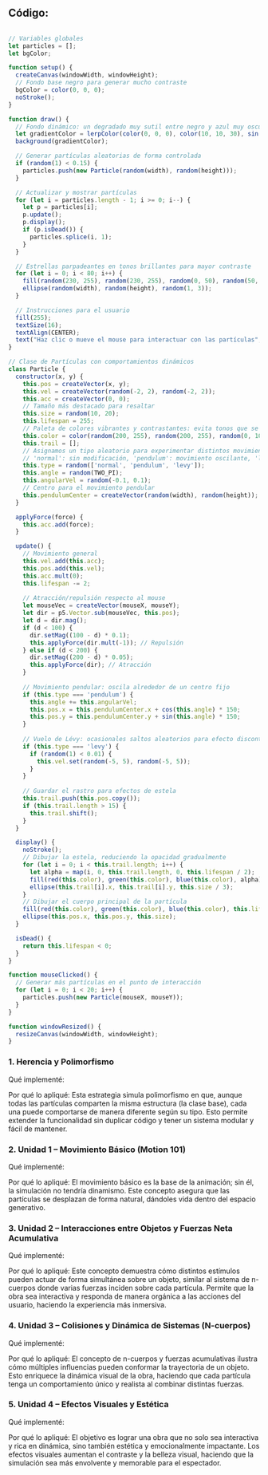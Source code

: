 ## Código:

```javascript

// Variables globales
let particles = [];
let bgColor;

function setup() {
  createCanvas(windowWidth, windowHeight);
  // Fondo base negro para generar mucho contraste
  bgColor = color(0, 0, 0);
  noStroke();
}

function draw() {
  // Fondo dinámico: un degradado muy sutil entre negro y azul muy oscuro
  let gradientColor = lerpColor(color(0, 0, 0), color(10, 10, 30), sin(frameCount * 0.02) * 0.5 + 0.5);
  background(gradientColor);

  // Generar partículas aleatorias de forma controlada
  if (random(1) < 0.15) {
    particles.push(new Particle(random(width), random(height)));
  }

  // Actualizar y mostrar partículas
  for (let i = particles.length - 1; i >= 0; i--) {
    let p = particles[i];
    p.update();
    p.display();
    if (p.isDead()) {
      particles.splice(i, 1);
    }
  }

  // Estrellas parpadeantes en tonos brillantes para mayor contraste
  for (let i = 0; i < 80; i++) {
    fill(random(230, 255), random(230, 255), random(0, 50), random(50, 150));
    ellipse(random(width), random(height), random(1, 3));
  }

  // Instrucciones para el usuario
  fill(255);
  textSize(16);
  textAlign(CENTER);
  text("Haz clic o mueve el mouse para interactuar con las partículas", width / 2, height - 20);
}

// Clase de Partículas con comportamientos dinámicos
class Particle {
  constructor(x, y) {
    this.pos = createVector(x, y);
    this.vel = createVector(random(-2, 2), random(-2, 2));
    this.acc = createVector(0, 0);
    // Tamaño más destacado para resaltar
    this.size = random(10, 20);
    this.lifespan = 255;
    // Paleta de colores vibrantes y contrastantes: evita tonos que se mezclen con el fondo negro
    this.color = color(random(200, 255), random(200, 255), random(0, 100));
    this.trail = [];
    // Asignamos un tipo aleatorio para experimentar distintos movimientos:
    // 'normal': sin modificación, 'pendulum': movimiento oscilante, 'levy': saltos aleatorios
    this.type = random(['normal', 'pendulum', 'levy']);
    this.angle = random(TWO_PI);
    this.angularVel = random(-0.1, 0.1);
    // Centro para el movimiento pendular
    this.pendulumCenter = createVector(random(width), random(height));
  }

  applyForce(force) {
    this.acc.add(force);
  }

  update() {
    // Movimiento general
    this.vel.add(this.acc);
    this.pos.add(this.vel);
    this.acc.mult(0);
    this.lifespan -= 2;
    
    // Atracción/repulsión respecto al mouse
    let mouseVec = createVector(mouseX, mouseY);
    let dir = p5.Vector.sub(mouseVec, this.pos);
    let d = dir.mag();
    if (d < 100) {
      dir.setMag((100 - d) * 0.1);
      this.applyForce(dir.mult(-1)); // Repulsión
    } else if (d < 200) {
      dir.setMag((200 - d) * 0.05);
      this.applyForce(dir); // Atracción
    }
    
    // Movimiento pendular: oscila alrededor de un centro fijo
    if (this.type === 'pendulum') {
      this.angle += this.angularVel;
      this.pos.x = this.pendulumCenter.x + cos(this.angle) * 150;
      this.pos.y = this.pendulumCenter.y + sin(this.angle) * 150;
    }
    
    // Vuelo de Lévy: ocasionales saltos aleatorios para efecto discontinuo
    if (this.type === 'levy') {
      if (random(1) < 0.01) {
        this.vel.set(random(-5, 5), random(-5, 5));
      }
    }
    
    // Guardar el rastro para efectos de estela
    this.trail.push(this.pos.copy());
    if (this.trail.length > 15) {
      this.trail.shift();
    }
  }

  display() {
    noStroke();
    // Dibujar la estela, reduciendo la opacidad gradualmente
    for (let i = 0; i < this.trail.length; i++) {
      let alpha = map(i, 0, this.trail.length, 0, this.lifespan / 2);
      fill(red(this.color), green(this.color), blue(this.color), alpha);
      ellipse(this.trail[i].x, this.trail[i].y, this.size / 3);
    }
    // Dibujar el cuerpo principal de la partícula
    fill(red(this.color), green(this.color), blue(this.color), this.lifespan);
    ellipse(this.pos.x, this.pos.y, this.size);
  }

  isDead() {
    return this.lifespan < 0;
  }
}

function mouseClicked() {
  // Generar más partículas en el punto de interacción
  for (let i = 0; i < 20; i++) {
    particles.push(new Particle(mouseX, mouseY));
  }
}

function windowResized() {
  resizeCanvas(windowWidth, windowHeight);
}
```
### 1. Herencia y Polimorfismo
Qué implementé:

Por qué lo apliqué:
Esta estrategia simula polimorfismo en que, aunque todas las partículas comparten la misma estructura (la clase base), cada una puede comportarse de manera diferente según su tipo. Esto permite extender la funcionalidad sin duplicar código y tener un sistema modular y fácil de mantener.

### 2. Unidad 1 – Movimiento Básico (Motion 101)
Qué implementé:

Por qué lo apliqué:
El movimiento básico es la base de la animación; sin él, la simulación no tendría dinamismo. Este concepto asegura que las partículas se desplazan de forma natural, dándoles vida dentro del espacio generativo.

### 3. Unidad 2 – Interacciones entre Objetos y Fuerzas Neta Acumulativa
Qué implementé:

Por qué lo apliqué:
Este concepto demuestra cómo distintos estímulos pueden actuar de forma simultánea sobre un objeto, similar al sistema de n-cuerpos donde varias fuerzas inciden sobre cada partícula. Permite que la obra sea interactiva y responda de manera orgánica a las acciones del usuario, haciendo la experiencia más inmersiva.

### 4. Unidad 3 – Colisiones y Dinámica de Sistemas (N-cuerpos)
Qué implementé:

Por qué lo apliqué:
El concepto de n-cuerpos y fuerzas acumulativas ilustra cómo múltiples influencias pueden conformar la trayectoria de un objeto. Esto enriquece la dinámica visual de la obra, haciendo que cada partícula tenga un comportamiento único y realista al combinar distintas fuerzas.

### 5. Unidad 4 – Efectos Visuales y Estética
Qué implementé:

Por qué lo apliqué:
El objetivo es lograr una obra que no solo sea interactiva y rica en dinámica, sino también estética y emocionalmente impactante. Los efectos visuales aumentan el contraste y la belleza visual, haciendo que la simulación sea más envolvente y memorable para el espectador.
